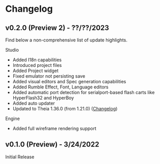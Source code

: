 # Changelog

## v0.2.0 (Preview 2) - ??/??/2023

Find below a non-comprehensive list of update highlights.

Studio

- Added I18n capabilities
- Introduced project files
- Added Project widget
- Fixed emulator not persisting save
- Added visual editors and Spec generation capabilities
- Added Rumble Effect, Font, Language editors
- Added automatic port detection for serialport-based flash carts like HyperFlash32 and HyperBoy
- Added auto updater
- Updated to Theia 1.36.0 (from 1.21.0) ([Changelog](https://github.com/eclipse-theia/theia/blob/v1.36.0/CHANGELOG.md))

Engine

- Added full wireframe rendering support

## v0.1.0 (Preview) - 3/24/2022

Initial Release
